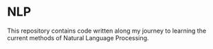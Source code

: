 # NLP
This repository contains code written along my journey to learning the current methods of Natural Language Processing.
